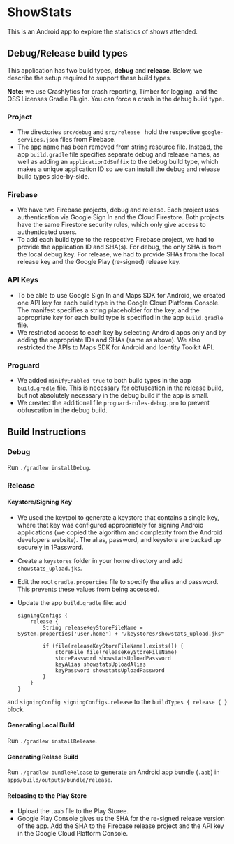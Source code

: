 # ShowStats

This is an Android app to explore the statistics of shows attended.

## Debug/Release build types

This application has two build types, **debug** and **release**. Below, we describe the setup required to support these build types.

**Note:** we use Crashlytics for crash reporting, Timber for logging, and the OSS Licenses Gradle Plugin. You can force a crash in the debug build type.

### Project

- The directories `src/debug` and `src/release ` hold the respective `google-services.json` files from Firebase.
- The app name has been removed from string resource file. Instead, the app `build.gradle` file specifies separate debug and release names, as well as adding an `applicationIdSuffix` to the debug build type, which makes a unique application ID so we can install the debug and release build types side-by-side.
      
### Firebase

- We have two Firebase projects, debug and release. Each project uses authentication via Google Sign In and the Cloud Firestore. Both projects have the same Firestore security rules, which only give access to authenticated users.
- To add each build type to the respective Firebase project, we had to provide the application ID and SHA(s). For debug, the only SHA is from the local debug key. For release, we had to provide SHAs from the local release key and the Google Play (re-signed) release key.
   
### API Keys

- To be able to use Google Sign In and Maps SDK for Android, we created one API key for each build type in the Google Cloud Platform Console. The manifest specifies a string placeholder for the key, and the appropriate key for each build type is specified in the app `build.gradle` file. 
- We restricted access to each key by selecting Android apps only and by adding the appropriate IDs and SHAs (same as above). We also restricted the APIs to Maps SDK for Android and Identity Toolkit API.	

### Proguard

- We added `minifyEnabled true` to both build types in the app `build.gradle` file. This is necessary for obfuscation in the release build, but not absolutely necessary in the debug build if the app is small.
- We created the additional file `proguard-rules-debug.pro` to prevent obfuscation in the debug build.
	
## Build Instructions	
	
### Debug	

Run `./gradlew installDebug`.

### Release

#### Keystore/Signing Key

- We used the keytool to generate a keystore that contains a single key, where that key was configured appropriately for signing Android applications (we copied the algorithm and complexity from the Android developers website). The alias, password, and keystore are backed up securely in 1Password.
- Create a `keystores` folder in your home directory and add `showstats_upload.jks`.
- Edit the root `gradle.properties` file to specify the alias and password. This prevents these values from being accessed.
- Update the app `build.gradle` file: add

    ```
    signingConfigs {
        release {
            String releaseKeyStoreFileName = System.properties['user.home'] + "/keystores/showstats_upload.jks"

            if (file(releaseKeyStoreFileName).exists()) {
                storeFile file(releaseKeyStoreFileName)
                storePassword showstatsUploadPassword
                keyAlias showstatsUploadAlias
                keyPassword showstatsUploadPassword
            }
        }
    }
    ```
 and `signingConfig signingConfigs.release` to the `buildTypes { release { }` block.
 
#### Generating Local Build

Run `./gradlew installRelease`.

#### Generating Relase Build
Run `./gradlew bundleRelease` to generate an Android app bundle (`.aab`) in `apps/build/outputs/bundle/release`.

#### Releasing to the Play Store
- Upload the `.aab` file to the Play Storee.
- Google Play Console gives us the SHA for the re-signed release version of the app. Add the SHA to the Firebase release project and the API key in the Google Cloud Platform Console.
